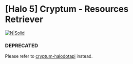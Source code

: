 # [Halo 5] Cryptum - Resources Retriever

[![N|Solid](http://i.imgur.com/5nHw7xr.png)](https://www.twitter.com/_SuckMyLuck)
### DEPRECATED
Please refer to [cryptum-halodotapi](https://github.com/Alexis-Bize/cryptum-halodotapi) instead.